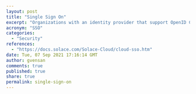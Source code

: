 ```yaml
---
layout: post
title: "Single Sign On"
excerpt: "Organizations with an identity provider that support OpenID Connect (OIDC) can enable single sign-on (SSO) for their PubSub+ Cloud account. This will allow users to log in directly to PubSub+ Cloud after being authenticated through an OIDC service provider."
acronym: "SSO"
categories:
  - "Security"
references:
  - "https://docs.solace.com/Solace-Cloud/cloud-sso.htm"
date: Tue, 07 Sep 2021 17:16:14 GMT
author: gvensan
comments: true
published: true
share: true
permalink: single-sign-on
---
```

